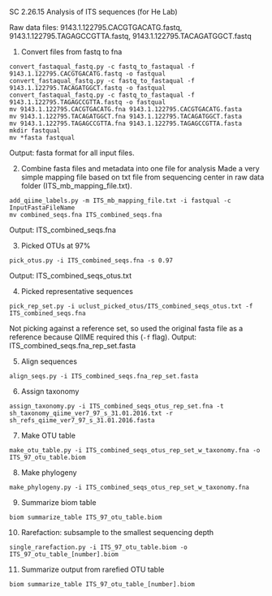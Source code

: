 SC 2.26.15 Analysis of ITS sequences (for He Lab)

Raw data files: 9143.1.122795.CACGTGACATG.fastq, 9143.1.122795.TAGAGCCGTTA.fastq, 9143.1.122795.TACAGATGGCT.fastq

1) Convert files from fastq to fna
```
convert_fastaqual_fastq.py -c fastq_to_fastaqual -f 9143.1.122795.CACGTGACATG.fastq -o fastqual
convert_fastaqual_fastq.py -c fastq_to_fastaqual -f 9143.1.122795.TACAGATGGCT.fastq -o fastqual
convert_fastaqual_fastq.py -c fastq_to_fastaqual -f 9143.1.122795.TAGAGCCGTTA.fastq -o fastqual
mv 9143.1.122795.CACGTGACATG.fna 9143.1.122795.CACGTGACATG.fasta
mv 9143.1.122795.TACAGATGGCT.fna 9143.1.122795.TACAGATGGCT.fasta
mv 9143.1.122795.TAGAGCCGTTA.fna 9143.1.122795.TAGAGCCGTTA.fasta
mkdir fastqual
mv *fasta fastqual
```
Output: fasta format for all input files. 

2) Combine fasta files and metadata into one file for analysis
Made a very simple mapping file based on txt file from sequencing center in raw data folder (ITS_mb_mapping_file.txt). 
```
add_qiime_labels.py -m ITS_mb_mapping_file.txt -i fastqual -c InputFastaFileName  
mv combined_seqs.fna ITS_combined_seqs.fna

```
Output: ITS_combined_seqs.fna

3) Picked OTUs at 97%

```
pick_otus.py -i ITS_combined_seqs.fna -s 0.97
```
Output: ITS_combined_seqs_otus.txt

4) Picked representative sequences
```
pick_rep_set.py -i uclust_picked_otus/ITS_combined_seqs_otus.txt -f ITS_combined_seqs.fna

```
Not picking against a reference set, so used the original fasta file as a reference because QIIME required this (```-f``` flag).
Output: ITS_combined_seqs.fna_rep_set.fasta

5) Align sequences
```
align_seqs.py -i ITS_combined_seqs.fna_rep_set.fasta
```
6) Assign taxonomy
```
assign_taxonomy.py -i ITS_combined_seqs_otus_rep_set.fna -t sh_taxonomy_qiime_ver7_97_s_31.01.2016.txt -r sh_refs_qiime_ver7_97_s_31.01.2016.fasta
```
7) Make OTU table
```
make_otu_table.py -i ITS_combined_seqs_otus_rep_set_w_taxonomy.fna -o ITS_97_otu_table.biom
```
8) Make phylogeny
```
make_phylogeny.py -i ITS_combined_seqs_otus_rep_set_w_taxonomy.fna 
```

9) Summarize biom table
```
biom summarize_table ITS_97_otu_table.biom
```

10) Rarefaction: subsample to the smallest sequencing depth 
```
single_rarefaction.py -i ITS_97_otu_table.biom -o ITS_97_otu_table_[number].biom
```

11) Summarize output from rarefied OTU table
```
biom summarize_table ITS_97_otu_table_[number].biom
```
